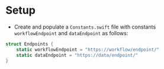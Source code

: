 # Setup

- Create and populate a `Constants.swift` file with constants `workflowEndpoint` and `dataEndpoint` as follows:

```swift
struct Endpoints {
    static workflowEndpoint = "https://workflow/endpoint/"
    static dataEndpoint = "https://data/endpoint/"
}
```
